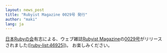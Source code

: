 ```yaml
---
layout: news_post
title: "Rubyist Magazine 0029号 発行"
author: "maki"
lang: ja
---
```


[日本Rubyの会][1]有志による、ウェブ雑誌[Rubyist
Magazine][2]の[0029号][3]がリリースされました([\[ruby-list:46925\]][4])。 お楽しみください。



[1]: http://jp.rubyist.net/
[2]: http://jp.rubyist.net/magazine/
[3]: http://jp.rubyist.net/magazine/?0029
[4]: http://blade.nagaokaut.ac.jp/cgi-bin/scat.rb/ruby/ruby-list/46925
